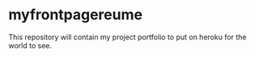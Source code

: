 # myfrontpagereume
This repository will contain my project portfolio to put on heroku for the world to see.
